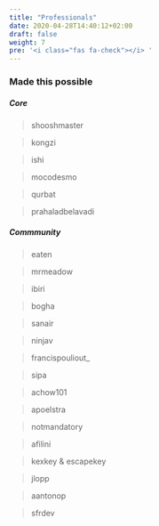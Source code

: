 ```yaml
---
title: "Professionals"
date: 2020-04-28T14:40:12+02:00
draft: false
weight: 7
pre: '<i class="fas fa-check"></i> '
---
```



### Made this possible

##### Core

> shooshmaster

> kongzi

> ishi

> mocodesmo

> qurbat

> prahaladbelavadi

##### Commmunity

> eaten

> mrmeadow

> ibiri

> bogha

> sanair

> ninjav

> francispouliout_
 
> sipa

> achow101

> apoelstra

> notmandatory

> afilini 

> kexkey & escapekey

> jlopp

> aantonop

> sfrdev

